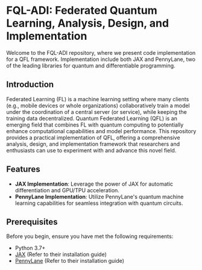 # FQL-ADI: Federated Quantum Learning, Analysis, Design, and Implementation
Welcome to the FQL-ADI repository, where we present code implementation for a QFL framework.
Implementation include both JAX and PennyLane, two of the leading libraries for quantum and differentiable programming.

## Introduction
Federated Learning (FL) is a machine learning setting where many clients (e.g., mobile devices or whole organizations) 
collaboratively train a model under the coordination of a central server (or service), 
while keeping the training data decentralized. 
Quantum Federated Learning (QFL) is an emerging field that combines FL 
with quantum computing to potentially enhance computational capabilities and model performance.
This repository provides a practical implementation of QFL, offering a comprehensive analysis, 
design, and implementation framework that researchers and enthusiasts can use to experiment with and advance this novel field.

## Features
- **JAX Implementation**: Leverage the power of JAX for automatic differentiation and GPU/TPU acceleration.
- **PennyLane Implementation**: Utilize PennyLane's quantum machine learning capabilities for seamless integration with quantum circuits.

## Prerequisites
Before you begin, ensure you have met the following requirements:

- Python 3.7+
- [JAX](https://github.com/google/jax) (Refer to their installation guide)
- [PennyLane](https://pennylane.ai/) (Refer to their installation guide)
  

